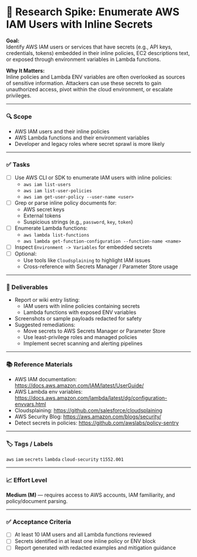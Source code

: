 # 🔐 Research Spike: Enumerate AWS IAM Users with Inline Secrets

**Goal:**  
Identify AWS IAM users or services that have secrets (e.g., API keys, credentials, tokens) embedded in their inline policies, EC2 descriptions text, or exposed through environment variables in Lambda functions.

**Why It Matters:**  
Inline policies and Lambda ENV variables are often overlooked as sources of sensitive information. Attackers can use these secrets to gain unauthorized access, pivot within the cloud environment, or escalate privileges.

---

### 🔍 Scope
- AWS IAM users and their inline policies
- AWS Lambda functions and their environment variables
- Developer and legacy roles where secret sprawl is more likely

---

### ✅ Tasks
- [ ] Use AWS CLI or SDK to enumerate IAM users with inline policies:
  - `aws iam list-users`
  - `aws iam list-user-policies`
  - `aws iam get-user-policy --user-name <user>`
- [ ] Grep or parse inline policy documents for:
  - AWS secret keys
  - External tokens
  - Suspicious strings (e.g., `password`, `key`, `token`)
- [ ] Enumerate Lambda functions:
  - `aws lambda list-functions`
  - `aws lambda get-function-configuration --function-name <name>`
- [ ] Inspect `Environment -> Variables` for embedded secrets
- [ ] Optional:
  - Use tools like `Cloudsplaining` to highlight IAM issues
  - Cross-reference with Secrets Manager / Parameter Store usage

---

### 🎯 Deliverables
- Report or wiki entry listing:
  - IAM users with inline policies containing secrets
  - Lambda functions with exposed ENV variables
- Screenshots or sample payloads redacted for safety
- Suggested remediations:
  - Move secrets to AWS Secrets Manager or Parameter Store
  - Use least-privilege roles and managed policies
  - Implement secret scanning and alerting pipelines

---

### 📚 Reference Materials
- AWS IAM documentation: https://docs.aws.amazon.com/IAM/latest/UserGuide/  
- AWS Lambda env variables: https://docs.aws.amazon.com/lambda/latest/dg/configuration-envvars.html  
- Cloudsplaining: https://github.com/salesforce/cloudsplaining  
- AWS Security Blog: https://aws.amazon.com/blogs/security/  
- Detect secrets in policies: https://github.com/awslabs/policy-sentry  

---

### 🏷️ Tags / Labels
`aws` `iam` `secrets` `lambda` `cloud-security` `t1552.001`

---

### 📈 Effort Level
**Medium (M)** — requires access to AWS accounts, IAM familiarity, and policy/document parsing.

---

### ✅ Acceptance Criteria
- [ ] At least 10 IAM users and all Lambda functions reviewed
- [ ] Secrets identified in at least one inline policy or ENV block
- [ ] Report generated with redacted examples and mitigation guidance
